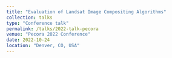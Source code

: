 ```yaml
---
title: "Evaluation of Landsat Image Compositing Algorithms"
collection: talks
type: "Conference talk"
permalink: /talks/2022-talk-pecora
venue: "Pecora 2022 Conference"
date: 2022-10-24
location: "Denver, CO, USA"
---
```

